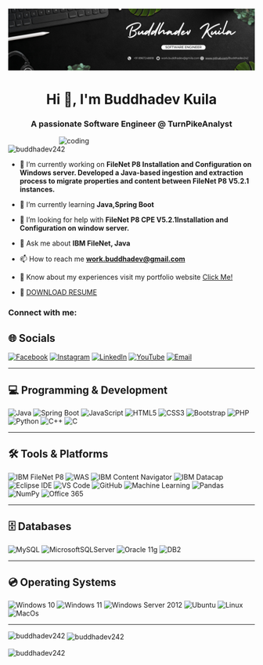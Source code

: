 ![logo](https://github.com/Buddhadev242/Buddhadev242/blob/main/5.png)
<h1 align="center">Hi 👋, I'm Buddhadev Kuila</h1>
<h3 align="center">A passionate Software Engineer @ TurnPikeAnalyst</h3>
<img align="right" alt="coding" width="400" src="https://media.licdn.com/dms/image/C4D12AQE8R-PMD0SdVQ/article-cover_image-shrink_600_2000/0/1626934133895?e=2147483647&v=beta&t=xcXhgbXVEPbZYy7FRpsFM2-1u9Zyg-UMisumOcYkpG4">
<p align="left"> <img src="https://komarev.com/ghpvc/?username=buddhadev242&label=Profile%20views&color=0e75b6&style=flat" alt="buddhadev242" /> </p>

- 🔭 I’m currently working on **FileNet P8 Installation and Configuration on Windows server. Developed a Java-based ingestion and extraction process to migrate properties and content between FileNet P8 V5.2.1 
instances.**

- 🌱 I’m currently learning **Java,Spring Boot**

- 🤝 I’m looking for help with **FileNet P8 CPE V5.2.1Installation and Configuration on window server.**

- 💬 Ask me about **IBM FileNet, Java**

- 📫 How to reach me **work.buddhadev@gmail.com**

- 📄 Know about my experiences visit my portfolio website <a href=https://my-portfolio-website-one-drab.vercel.app/>Click Me!</a>
- 📄 <a href="https://buddhadev242.github.io/Portfolio_Website/Buddhadev_kuila_Resume.pdf">DOWNLOAD RESUME</a>
<h3 align="left">Connect with me:</h3>

## 🌐 Socials

[![Facebook](https://img.shields.io/badge/Facebook-%231877F2.svg?logo=Facebook&logoColor=white)](https://bio.link/buddhadev_kuila)
[![Instagram](https://img.shields.io/badge/Instagram-%23E4405F.svg?logo=Instagram&logoColor=white)](https://www.instagram.com/b_u_d_d_h_a_vibes/)
[![LinkedIn](https://img.shields.io/badge/LinkedIn-%230077B5.svg?logo=linkedin&logoColor=white)](https://www.linkedin.com/in/buddhakuila242)
[![YouTube](https://img.shields.io/badge/YouTube-%23FF0000.svg?logo=YouTube&logoColor=white)](https://www.youtube.com/)
[![Email](https://img.shields.io/badge/Email-D14836?logo=gmail&logoColor=white)](mailto:work.buddhadev@gmail.com)  


---

## 💻 Programming & Development
![Java](https://img.shields.io/badge/java-%23ED8B00.svg?style=for-the-badge&logo=openjdk&logoColor=white)
![Spring Boot](https://img.shields.io/badge/springboot-%236DB33F.svg?style=for-the-badge&logo=springboot&logoColor=white)
![JavaScript](https://img.shields.io/badge/javascript-%23323330.svg?style=for-the-badge&logo=javascript&logoColor=%23F7DF1E)
![HTML5](https://img.shields.io/badge/html5-%23E34F26.svg?style=for-the-badge&logo=html5&logoColor=white)
![CSS3](https://img.shields.io/badge/css3-%231572B6.svg?style=for-the-badge&logo=css3&logoColor=white)
![Bootstrap](https://img.shields.io/badge/bootstrap-%23563D7C.svg?style=for-the-badge&logo=bootstrap&logoColor=white)
![PHP](https://img.shields.io/badge/php-%23777BB4.svg?style=for-the-badge&logo=php&logoColor=white)
![Python](https://img.shields.io/badge/python-3670A0.svg?style=for-the-badge&logo=python&logoColor=ffdd54)
![C++](https://img.shields.io/badge/c++-%2300599C.svg?style=for-the-badge&logo=c%2B%2B&logoColor=white)
![C](https://img.shields.io/badge/c-%2300599C.svg?style=for-the-badge&logo=c&logoColor=white)



---

## 🛠 Tools & Platforms
![IBM FileNet P8](https://img.shields.io/badge/FileNet%20P8-%23007ACC.svg?style=for-the-badge&logo=ibm&logoColor=white)
![WAS](https://img.shields.io/badge/WebSphere%20Application%20Server-052FAD?style=for-the-badge&logo=ibm&logoColor=white)
![IBM Content Navigator](https://img.shields.io/badge/Content%20Navigator-%23007ACC.svg?style=for-the-badge&logo=ibm&logoColor=white)
![IBM Datacap](https://img.shields.io/badge/Datacap-%23007ACC.svg?style=for-the-badge&logo=ibm&logoColor=white)
![Eclipse IDE](https://img.shields.io/badge/Eclipse%20IDE-%232C2255.svg?style=for-the-badge&logo=eclipse&logoColor=white)
![VS Code](https://img.shields.io/badge/VS%20Code-%23007ACC.svg?style=for-the-badge&logo=visual-studio-code&logoColor=white)
![GitHub](https://img.shields.io/badge/github-%23121011.svg?style=for-the-badge&logo=github&logoColor=white)
![Machine Learning](https://img.shields.io/badge/Machine%20Learning-102230?style=for-the-badge&logo=machine-learning&logoColor=white)
![Pandas](https://img.shields.io/badge/pandas-%23150458.svg?style=for-the-badge&logo=pandas&logoColor=white)
![NumPy](https://img.shields.io/badge/numpy-%23013243.svg?style=for-the-badge&logo=numpy&logoColor=white)
![Office 365](https://img.shields.io/badge/Office%20365-D83B01?style=for-the-badge&logo=microsoftoffice&logoColor=white)

---

## 🗄 Databases
![MySQL](https://img.shields.io/badge/mysql-4479A1.svg?style=for-the-badge&logo=mysql&logoColor=white)
![MicrosoftSQLServer](https://img.shields.io/badge/Microsoft%20SQL%20Server-CC2927.svg?style=for-the-badge&logo=microsoft%20sql%20server&logoColor=white)
![Oracle 11g](https://img.shields.io/badge/Oracle%20DB-%23F80000.svg?style=for-the-badge&logo=oracle&logoColor=white)
![DB2](https://img.shields.io/badge/DB2-%23006FAD.svg?style=for-the-badge&logo=ibm&logoColor=white)


---

## 💿 Operating Systems
![Windows 10](https://img.shields.io/badge/Windows%2010-%230078D6.svg?style=for-the-badge&logo=windows&logoColor=white)
![Windows 11](https://img.shields.io/badge/Windows%2011-%230078D6.svg?style=for-the-badge&logo=windows11&logoColor=white)
![Windows Server 2012](https://img.shields.io/badge/Windows%20Server%202012-%230078D6.svg?style=for-the-badge&logo=windows&logoColor=white)
![Ubuntu](https://img.shields.io/badge/Ubuntu-%23E95420.svg?style=for-the-badge&logo=ubuntu&logoColor=white)
![Linux](https://img.shields.io/badge/Linux-FCC624?style=for-the-badge&logo=linux&logoColor=black)
![MacOs ](https://img.shields.io/badge/macOS-%23000000.svg?style=for-the-badge&logo=apple&logoColor=white)

---

<p><img align="left" src="https://github-readme-stats.vercel.app/api/top-langs?username=buddhadev242&show_icons=true&locale=en&layout=compact" alt="buddhadev242" /></p>

<p>&nbsp;<img align="center" src="https://github-readme-stats.vercel.app/api?username=buddhadev242&show_icons=true&locale=en" alt="buddhadev242" /></p>

<p><img align="center" src="https://github-readme-streak-stats.herokuapp.com/?user=buddhadev242&" alt="buddhadev242" /></p>
